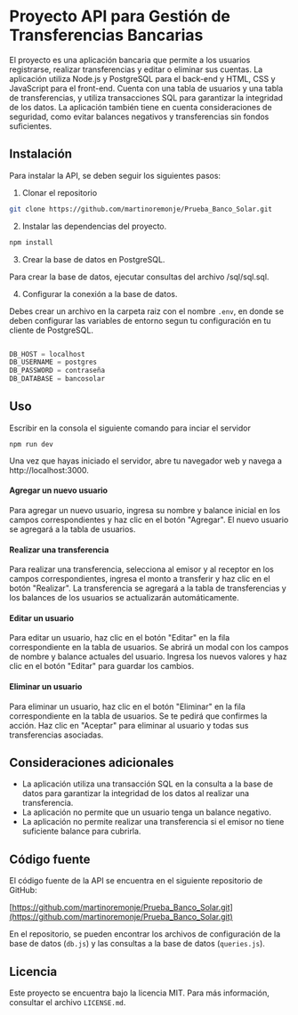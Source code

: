 # Proyecto API para Gestión de Transferencias Bancarias

El proyecto es una aplicación bancaria que permite a los usuarios registrarse, realizar transferencias y editar o eliminar sus cuentas. La aplicación utiliza Node.js y PostgreSQL para el back-end y HTML, CSS y JavaScript para el front-end. Cuenta con una tabla de usuarios y una tabla de transferencias, y utiliza transacciones SQL para garantizar la integridad de los datos. La aplicación también tiene en cuenta consideraciones de seguridad, como evitar balances negativos y transferencias sin fondos suficientes.


## Instalación

Para instalar la API, se deben seguir los siguientes pasos:

1. Clonar el repositorio
```bash
git clone https://github.com/martinoremonje/Prueba_Banco_Solar.git
```
2. Instalar las dependencias del proyecto.
```bash
npm install
```
3. Crear la base de datos en PostgreSQL.

Para crear la base de datos, ejecutar consultas del archivo /sql/sql.sql.

4. Configurar la conexión a la base de datos.

Debes crear un archivo en la carpeta raiz con el nombre `.env`, en donde se deben configurar las variables de entorno segun tu configuración en tu cliente de PostgreSQL.
```javascript

DB_HOST = localhost
DB_USERNAME = postgres
DB_PASSWORD = contraseña
DB_DATABASE = bancosolar

```
## Uso

Escribir en la consola el siguiente comando para inciar el servidor

```shell
npm run dev
```
Una vez que hayas iniciado el servidor, abre tu navegador web y navega a http://localhost:3000.

#### Agregar un nuevo usuario
Para agregar un nuevo usuario, ingresa su nombre y balance inicial en los campos correspondientes y haz clic en el botón "Agregar". El nuevo usuario se agregará a la tabla de usuarios.

#### Realizar una transferencia
Para realizar una transferencia, selecciona al emisor y al receptor en los campos correspondientes, ingresa el monto a transferir y haz clic en el botón "Realizar". La transferencia se agregará a la tabla de transferencias y los balances de los usuarios se actualizarán automáticamente.

#### Editar un usuario
Para editar un usuario, haz clic en el botón "Editar" en la fila correspondiente en la tabla de usuarios. Se abrirá un modal con los campos de nombre y balance actuales del usuario. Ingresa los nuevos valores y haz clic en el botón "Editar" para guardar los cambios.

#### Eliminar un usuario
Para eliminar un usuario, haz clic en el botón "Eliminar" en la fila correspondiente en la tabla de usuarios. Se te pedirá que confirmes la acción. Haz clic en "Aceptar" para eliminar al usuario y todas sus transferencias asociadas.

## Consideraciones adicionales
- La aplicación utiliza una transacción SQL en la consulta a la base de datos para garantizar la integridad de los datos al realizar una transferencia.
- La aplicación no permite que un usuario tenga un balance negativo.
- La aplicación no permite realizar una transferencia si el emisor no tiene suficiente balance para cubrirla.

## Código fuente

El código fuente de la API se encuentra en el siguiente repositorio de GitHub:

[https://github.com/martinoremonje/Prueba_Banco_Solar.git](https://github.com/martinoremonje/Prueba_Banco_Solar.git)

En el repositorio, se pueden encontrar los archivos de configuración de la base de datos (`db.js`) y las consultas a la base de datos (`queries.js`).

## Licencia

Este proyecto se encuentra bajo la licencia MIT. Para más información, consultar el archivo `LICENSE.md`.